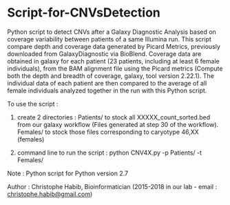 # Script-for-CNVsDetection
Python script to detect CNVs after a Galaxy Diagnostic Analysis based on coverage variability between patients of a same Illumina run. 
This script compare depth and coverage data generated by Picard Metrics, previously downloaded from GalaxyDiagnostic via BioBlend. 
Coverage data are obtained in galaxy for each patient (23 patients, including at least 6 female individuals), from the BAM alignment file using the Picard metrics (Compute both the depth and breadth of coverage, galaxy, tool version 2.22.1). The individual data of each patient are then compared to the average of all female individuals analyzed together in the run with this Python script.

To use the script :

1) create 2 directories : 
Patients/ to stock all XXXXX_count_sorted.bed from our galaxy workflow (Files generated at step 30 of the workflow).
Females/ to stock those files corresponding to caryotype 46,XX (females)

2) command line to run the script : python CNV4X.py -p Patients/ -t Females/

Note : Python script for Python version 2.7

Author : Christophe Habib, Bioinformatician (2015-2018 in our lab - email : christophe.habib@gmail.com)
